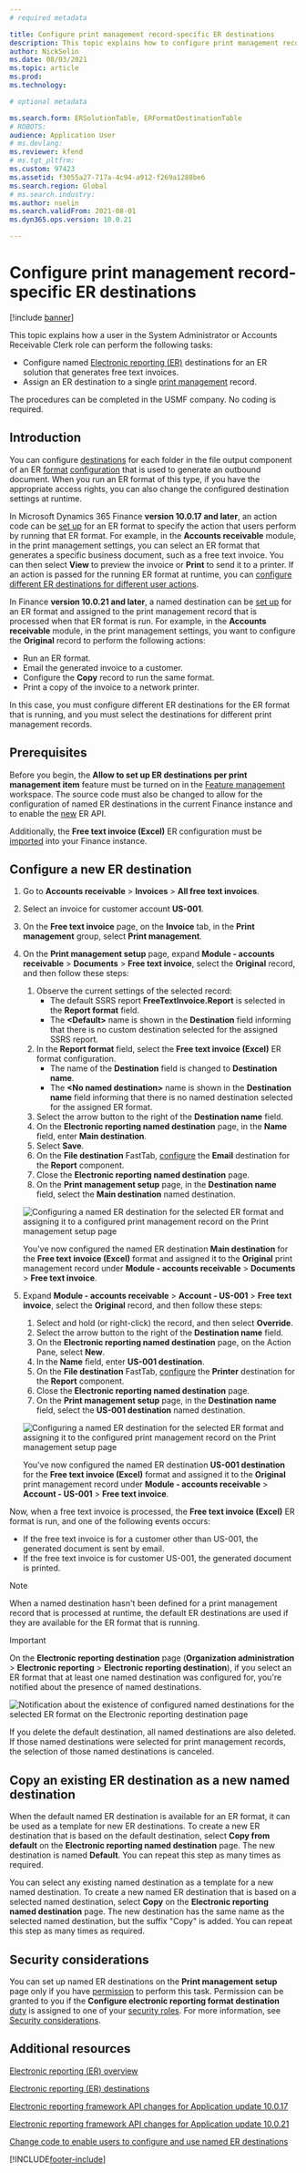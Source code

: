 ```yaml
---
# required metadata

title: Configure print management record-specific ER destinations
description: This topic explains how to configure print management record specific-destinations for an Electronic reporting (ER) format that is configured to generate outbound documents.
author: NickSelin
ms.date: 08/03/2021
ms.topic: article
ms.prod: 
ms.technology: 

# optional metadata

ms.search.form: ERSolutionTable, ERFormatDestinationTable
# ROBOTS: 
audience: Application User
# ms.devlang: 
ms.reviewer: kfend
# ms.tgt_pltfrm: 
ms.custom: 97423
ms.assetid: f3055a27-717a-4c94-a912-f269a1288be6
ms.search.region: Global
# ms.search.industry: 
ms.author: nselin
ms.search.validFrom: 2021-08-01
ms.dyn365.ops.version: 10.0.21

---
```


# Configure print management record-specific ER destinations

[!include [banner](../includes/banner.md)]

This topic explains how a user in the System Administrator or Accounts Receivable Clerk role can perform the following tasks:

- Configure named [Electronic reporting (ER)](general-electronic-reporting.md) destinations for an ER solution that generates free text invoices.
- Assign an ER destination to a single [print management](document-reporting-services.md) record.

The procedures can be completed in the USMF company. No coding is required.

## Introduction

You can configure [destinations](electronic-reporting-destinations.md) for each folder in the file output component of an ER [format](general-electronic-reporting.md#FormatComponentOutbound) [configuration](general-electronic-reporting.md#Configuration) that is used to generate an outbound document. When you run an ER format of this type, if you have the appropriate access rights, you can also change the configured destination settings at runtime.

In Microsoft Dynamics 365 Finance **version 10.0.17 and later**, an action code can be [set up](er-apis-app10-0-17.md) for an ER format to specify the action that users perform by running that ER format. For example, in the **Accounts receivable** module, in the print management settings, you can select an ER format that generates a specific business document, such as a free text invoice. You can then select **View** to preview the invoice or **Print** to send it to a printer. If an action is passed for the running ER format at runtime, you can [configure different ER destinations for different user actions](er-action-dependent-destinations.md).

In Finance **version 10.0.21 and later**, a named destination can be [set up](er-apis-app10-0-21.md) for an ER format and assigned to the print management record that is processed when that ER format is run. For example, in the **Accounts receivable** module, in the print management settings, you want to configure the **Original** record to perform the following actions:

- Run an ER format.
- Email the generated invoice to a customer.
- Configure the **Copy** record to run the same format.
- Print a copy of the invoice to a network printer.

In this case, you must configure different ER destinations for the ER format that is running, and you must select the destinations for different print management records.

## Prerequisites

Before you begin, the **Allow to set up ER destinations per print management item** feature must be turned on in the [Feature management](../../fin-ops/get-started/feature-management/feature-management-overview.md#the-feature-management-workspace) workspace. The source code must also be changed to allow for the configuration of named ER destinations in the current Finance instance and to enable the [new](er-apis-app10-0-21.md) ER API.

Additionally, the **Free text invoice (Excel)** ER configuration must be [imported](er-download-configurations-global-repo.md) into your Finance instance.

## Configure a new ER destination

1. Go to **Accounts receivable** \> **Invoices** \> **All free text invoices**.
2. Select an invoice for customer account **US-001**.
3. On the **Free text invoice** page, on the **Invoice** tab, in the **Print management** group, select **Print management**.
4. On the **Print management setup** page, expand **Module - accounts receivable** \> **Documents** \> **Free text invoice**, select the **Original** record, and then follow these steps:

    1.  Observe the current settings of the selected record:
        -   The default SSRS report **FreeTextInvoice.Report** is selected in the **Report format** field.
        -   The **\<Default\>** name is shown in the **Destination** field informing that there is no custom destination selected for the assigned SSRS report. 
    2.  In the **Report format** field, select the **Free text invoice (Excel)** ER format configuration.
        -   The name of the **Destination** field is changed to **Destination name**.
        -   The **\<No named destination\>** name is shown in the **Destination name** field informing that there is no named destination selected for the assigned ER format.
    3.  Select the arrow button to the right of the **Destination name** field.    
    4. On the **Electronic reporting named destination** page, in the **Name** field, enter **Main destination**.
    5. Select **Save**.
    6. On the **File destination** FastTab, [configure](er-destination-type-email.md) the **Email** destination for the **Report** component.
    7. Close the **Electronic reporting named destination** page.
    8. On the **Print management setup** page, in the **Destination name** field, select the **Main destination** named destination.

    ![Configuring a named ER destination for the selected ER format and assigning it to a configured print management record on the Print management setup page](./media/er-named-destinations-01.gif)

    You've now configured the named ER destination **Main destination** for the **Free text invoice (Excel)** format and assigned it to the **Original** print management record under **Module - accounts receivable** \> **Documents** \> **Free text invoice**.

5. Expand **Module - accounts receivable** \> **Account - US-001** \> **Free text invoice**, select the **Original** record, and then follow these steps:

    1. Select and hold (or right-click) the record, and then select **Override**.
    2. Select the arrow button to the right of the **Destination name** field.
    3. On the **Electronic reporting named destination** page, on the Action Pane, select **New**.
    4. In the **Name** field, enter **US-001 destination**.
    5. On the **File destination** FastTab, [configure](er-destination-type-print.md) the **Printer** destination for the **Report** component.
    6. Close the **Electronic reporting named destination** page.
    7. On the **Print management setup** page, in the **Destination name** field, select the **US-001 destination** named destination.

    ![Configuring a named ER destination for the selected ER format and assigning it to the configured print management record on the Print management setup page](./media/er-named-destinations-02.gif)

    You've now configured the named ER destination **US-001 destination** for the **Free text invoice (Excel)** format and assigned it to the **Original** print management record under **Module - accounts receivable** \> **Account - US-001** \> **Free text invoice**.

Now, when a free text invoice is processed, the **Free text invoice (Excel)** ER format is run, and one of the following events occurs:

- If the free text invoice is for a customer other than US-001, the generated document is sent by email.
- If the free text invoice is for customer US-001, the generated document is printed.

> [!NOTE]
> When a named destination hasn't been defined for a print management record that is processed at runtime, the default ER destinations are used if they are available for the ER format that is running.

> [!IMPORTANT]
> On the **Electronic reporting destination** page (**Organization administration** \> **Electronic reporting** \> **Electronic reporting destination**), if you select an ER format that at least one named destination was configured for, you're notified about the presence of named destinations.
>
> ![Notification about the existence of configured named destinations for the selected ER format on the Electronic reporting destination page](./media/er-named-destinations-03.png)
>
> If you delete the default destination, all named destinations are also deleted. If those named destinations were selected for print management records, the selection of those named destinations is canceled.

## Copy an existing ER destination as a new named destination

When the default named ER destination is available for an ER format, it can be used as a template for new ER destinations. To create a new ER destination that is based on the default destination, select **Copy from default** on the **Electronic reporting named destination** page. The new destination is named **Default**. You can repeat this step as many times as required.

You can select any existing named destination as a template for a new named destination. To create a new named ER destination that is based on a selected named destination, select **Copy** on the **Electronic reporting named destination** page. The new destination has the same name as the selected named destination, but the suffix "Copy" is added. You can repeat this step as many times as required.

## Security considerations

You can set up named ER destinations on the **Print management setup** page only if you have [permission](../sysadmin/role-based-security.md#permissions) to perform this task. Permission can be granted to you if the **Configure electronic reporting format destination** [duty](../sysadmin/role-based-security.md#duties) is assigned to one of your [security roles](../sysadmin/role-based-security.md#security-roles). For more information, see [Security considerations](electronic-reporting-destinations.md#security-considerations).

## Additional resources

[Electronic reporting (ER) overview](general-electronic-reporting.md)

[Electronic reporting (ER) destinations](electronic-reporting-destinations.md)

[Electronic reporting framework API changes for Application update 10.0.17](er-apis-app10-0-17.md)

[Electronic reporting framework API changes for Application update 10.0.21](er-apis-app10-0-21.md)

[Change code to enable users to configure and use named ER destinations](er-api-named-destinations.md)

[!INCLUDE[footer-include](../../../includes/footer-banner.md)]
